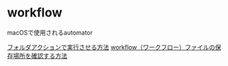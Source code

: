 # workflow

macOSで使用されるautomator

[フォルダアクションで実行させる方法](https://parashuto.com/rriver/tools/automating-png-optimization-with-automator-and-pngquant)
[workflow（ワークフロー）ファイルの保存場所を確認する方法](https://blog-and-destroy.com/40412)